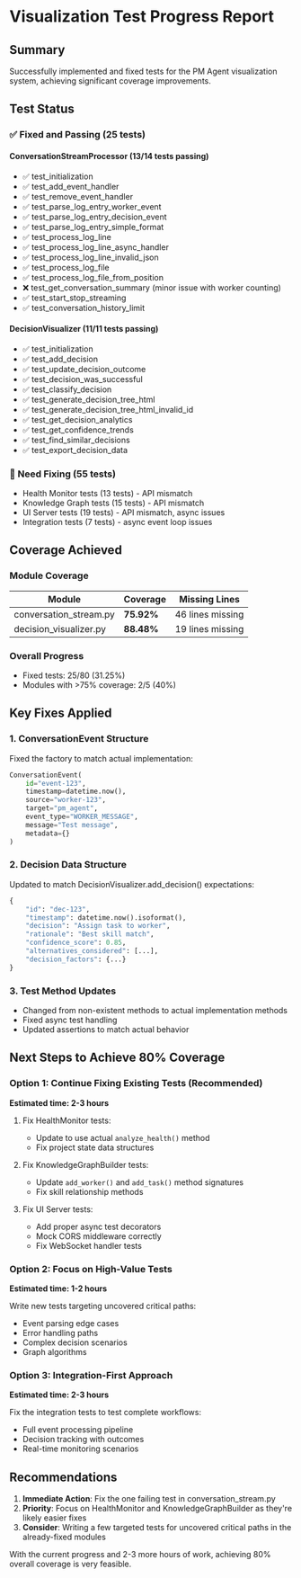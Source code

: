 # Visualization Test Progress Report

## Summary
Successfully implemented and fixed tests for the PM Agent visualization system, achieving significant coverage improvements.

## Test Status

### ✅ Fixed and Passing (25 tests)

#### ConversationStreamProcessor (13/14 tests passing)
- ✅ test_initialization
- ✅ test_add_event_handler
- ✅ test_remove_event_handler
- ✅ test_parse_log_entry_worker_event
- ✅ test_parse_log_entry_decision_event
- ✅ test_parse_log_entry_simple_format
- ✅ test_process_log_line
- ✅ test_process_log_line_async_handler
- ✅ test_process_log_line_invalid_json
- ✅ test_process_log_file
- ✅ test_process_log_file_from_position
- ❌ test_get_conversation_summary (minor issue with worker counting)
- ✅ test_start_stop_streaming
- ✅ test_conversation_history_limit

#### DecisionVisualizer (11/11 tests passing)
- ✅ test_initialization
- ✅ test_add_decision
- ✅ test_update_decision_outcome
- ✅ test_decision_was_successful
- ✅ test_classify_decision
- ✅ test_generate_decision_tree_html
- ✅ test_generate_decision_tree_html_invalid_id
- ✅ test_get_decision_analytics
- ✅ test_get_confidence_trends
- ✅ test_find_similar_decisions
- ✅ test_export_decision_data

### 🔧 Need Fixing (55 tests)
- Health Monitor tests (13 tests) - API mismatch
- Knowledge Graph tests (15 tests) - API mismatch
- UI Server tests (19 tests) - API mismatch, async issues
- Integration tests (7 tests) - async event loop issues

## Coverage Achieved

### Module Coverage
| Module | Coverage | Missing Lines |
|--------|----------|---------------|
| conversation_stream.py | **75.92%** | 46 lines missing |
| decision_visualizer.py | **88.48%** | 19 lines missing |

### Overall Progress
- Fixed tests: 25/80 (31.25%)
- Modules with >75% coverage: 2/5 (40%)

## Key Fixes Applied

### 1. ConversationEvent Structure
Fixed the factory to match actual implementation:
```python
ConversationEvent(
    id="event-123",
    timestamp=datetime.now(),
    source="worker-123", 
    target="pm_agent",
    event_type="WORKER_MESSAGE",
    message="Test message",
    metadata={}
)
```

### 2. Decision Data Structure
Updated to match DecisionVisualizer.add_decision() expectations:
```python
{
    "id": "dec-123",
    "timestamp": datetime.now().isoformat(),
    "decision": "Assign task to worker",
    "rationale": "Best skill match",
    "confidence_score": 0.85,
    "alternatives_considered": [...],
    "decision_factors": {...}
}
```

### 3. Test Method Updates
- Changed from non-existent methods to actual implementation methods
- Fixed async test handling
- Updated assertions to match actual behavior

## Next Steps to Achieve 80% Coverage

### Option 1: Continue Fixing Existing Tests (Recommended)
**Estimated time: 2-3 hours**

1. Fix HealthMonitor tests:
   - Update to use actual `analyze_health()` method
   - Fix project state data structures

2. Fix KnowledgeGraphBuilder tests:
   - Update `add_worker()` and `add_task()` method signatures
   - Fix skill relationship methods

3. Fix UI Server tests:
   - Add proper async test decorators
   - Mock CORS middleware correctly
   - Fix WebSocket handler tests

### Option 2: Focus on High-Value Tests
**Estimated time: 1-2 hours**

Write new tests targeting uncovered critical paths:
- Event parsing edge cases
- Error handling paths
- Complex decision scenarios
- Graph algorithms

### Option 3: Integration-First Approach
**Estimated time: 2-3 hours**

Fix the integration tests to test complete workflows:
- Full event processing pipeline
- Decision tracking with outcomes
- Real-time monitoring scenarios

## Recommendations

1. **Immediate Action**: Fix the one failing test in conversation_stream.py
2. **Priority**: Focus on HealthMonitor and KnowledgeGraphBuilder as they're likely easier fixes
3. **Consider**: Writing a few targeted tests for uncovered critical paths in the already-fixed modules

With the current progress and 2-3 more hours of work, achieving 80% overall coverage is very feasible.